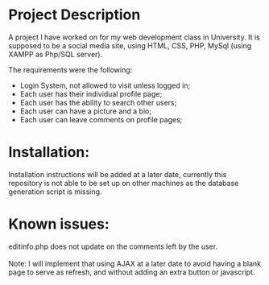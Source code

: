 <h1>Project Description</h1>

<p>A project I have worked on for my web development class in University. It is supposed to be a social media site, using HTML, CSS, PHP, MySql (using XAMPP as Php/SQL server).</p>

The requirements were the following:
  - Login System, not allowed to visit unless logged in;
  - Each user has their individual profile page;
  - Each user has the ability to search other users;
  - Each user can have a picture and a bio;
  - Each user can leave comments on profile pages;

<h1>Installation:</h1>

<p>Installation instructions will be added at a later date, currently this repository is not able to be set up on other machines as the database generation script is missing.</p>

<h1>Known issues:</h1>

<p>editinfo.php does not update on the comments left by the user.<br><br>
Note: I will implement that using AJAX at a later date to avoid having a blank page to serve as refresh, and without adding an extra button or javascript. </p>
